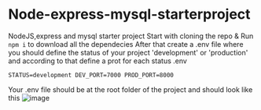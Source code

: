 # Node-express-mysql-starterproject
NodeJS,express and mysql starter project 
Start with cloning the repo & Run ` npm i ` to download all the dependecies
After that create a .env file where you should define the status of your project 'development' or 'production' and according to that define a prot for each status
.env 

`STATUS=development
DEV_PORT=7000
PROD_PORT=8000`


Your .env file should be at the root folder of the project and should look like this 
![image](https://user-images.githubusercontent.com/37881219/149551349-89546ef3-9bb2-4bcc-b555-1f55e1adc322.png)
